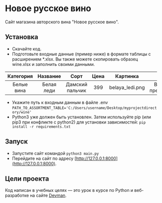 # Новое русское вино

Сайт магазина авторского вина "Новое русское вино".

## Установка

- Скачайте код.
- Подготовьте входные данные (пример ниже) в формате таблицы с расширением *.xlsx. Вы также можете скопировать образец wine.xlsx и заполнить своими данными.

|Категория|Название|Сорт|Цена|Картинка|Акция|
|:-------:|:------:|:--:|:--:|:------:|:---:|
|Белые вина|Белая леди|Дамский пальчик|399|belaya_ledi.png|Выгодное предложение|

- Укажите путь к входным данным в файле .env
```PATH_TO_ASSORTMENT_TABLE='C:/Users/username/Desktop/myprojectdirectory/wine'```
- Python3 уже должен быть установлен. Затем используйте pip (или pip3 при конфликте с python2) для установки зависимостей:
```pip install -r requirements.txt```

## Запуск

- Запустите сайт командой
```python3 main.py```
- Перейдите на сайт по адресу [http://127.0.0.1:8000](http://127.0.0.1:8000).

## Цели проекта

Код написан в учебных целях — это урок в курсе по Python и веб-разработке на сайте [Devman](https://dvmn.org).